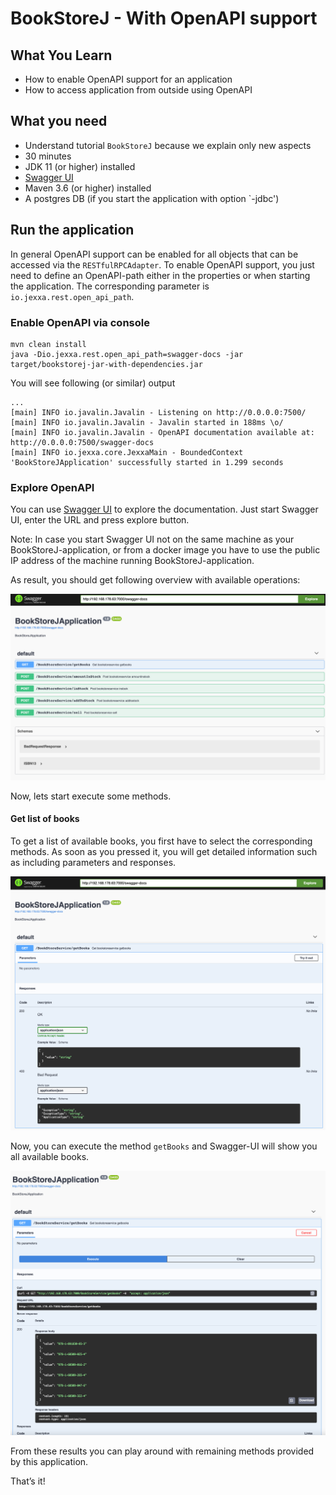 # BookStoreJ - With OpenAPI support 

## What You Learn

*   How to enable OpenAPI support for an application 
*   How to access application from outside using OpenAPI        

## What you need

*   Understand tutorial `BookStoreJ` because we explain only new aspects 
*   30 minutes
*   JDK 11 (or higher) installed
*   [Swagger UI](https://swagger.io/tools/swagger-ui/)    
*   Maven 3.6 (or higher) installed
*   A postgres DB (if you start the application with option `-jdbc')  

## Run the application  

In general OpenAPI support can be enabled for all objects that can be accessed via the `RESTfulRPCAdapter`. 
To enable OpenAPI support, you just need to define an OpenAPI-path either in the properties or when starting the application. 
The corresponding parameter is `io.jexxa.rest.open_api_path`.

### Enable OpenAPI via console

```console                                                          
mvn clean install
java -Dio.jexxa.rest.open_api_path=swagger-docs -jar target/bookstorej-jar-with-dependencies.jar 
```
You will see following (or similar) output
```console
...
[main] INFO io.javalin.Javalin - Listening on http://0.0.0.0:7500/
[main] INFO io.javalin.Javalin - Javalin started in 188ms \o/
[main] INFO io.javalin.Javalin - OpenAPI documentation available at: http://0.0.0.0:7500/swagger-docs
[main] INFO io.jexxa.core.JexxaMain - BoundedContext 'BookStoreJApplication' successfully started in 1.299 seconds

```          

### Explore OpenAPI

You can use [Swagger UI](https://swagger.io/tools/swagger-ui/) to explore the documentation. Just start Swagger UI, enter the URL and press explore button. 

Note: In case you start Swagger UI not on the same machine as your BookStoreJ-application, or from a docker image you have to use the public IP address of the machine running BookStoreJ-application. 

As result, you should get following overview with available operations: 

![OpenAPI-Docu](images/OpenAPI-Docu.png) 

Now, lets start execute some methods.
       
#### Get list of books

To get a list of available books, you first have to select the corresponding methods. As soon as you pressed it, you will get detailed information such as including parameters and responses. 

![OpenAPI-getBooks](images/OpenAPI-getBooks.png) 

Now, you can execute the method `getBooks` and Swagger-UI will show you all available books. 

![OpenAPI-getBooksResult](images/OpenAPI-getBooksResult.png) 

From these results you can play around with remaining methods provided by this application. 

That’s it! 
